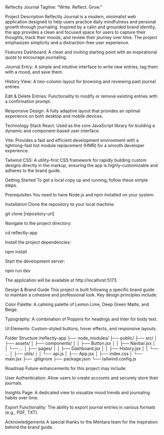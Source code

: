 Reflectly Journal
Tagline: "Write. Reflect. Grow."

Project Description
Reflectly Journal is a modern, minimalist web application designed to help users practice daily mindfulness and personal growth through journaling. Inspired by a calm and grounded brand identity, the app provides a clean and focused space for users to capture their thoughts, track their moods, and review their journey over time. The project emphasizes simplicity and a distraction-free user experience.

Features
Dashboard: A clean and inviting starting point with an inspirational quote to encourage journaling.

Journal Entry: A simple and intuitive interface to write new entries, tag them with a mood, and save them.

History View: A two-column layout for browsing and reviewing past journal entries.

Edit & Delete Entries: Functionality to modify or remove existing entries with a confirmation prompt.

Responsive Design: A fully adaptive layout that provides an optimal experience on both desktop and mobile devices.

Technology Stack
React: Used as the core JavaScript library for building a dynamic and component-based user interface.

Vite: Provides a fast and efficient development environment with a lightning-fast hot module replacement (HMR) for a smooth developer experience.

Tailwind CSS: A utility-first CSS framework for rapidly building custom designs directly in the markup, ensuring the app is highly-customizable and adheres to the brand guide.

Getting Started
To get a local copy up and running, follow these simple steps.

Prerequisites
You need to have Node.js and npm installed on your system.

Installation
Clone the repository to your local machine:

git clone [repository-url]

Navigate to the project directory:

cd reflectly-app

Install the project dependencies:

npm install

Start the development server:

npm run dev

The application will be available at http://localhost:5173.

Design & Brand Guide
This project is built following a specific brand guide to maintain a cohesive and professional look. Key design principles include:

Color Palette: A calming palette of Lemon Lime, Deep Green Matte, and Beige.

Typography: A combination of Poppins for headings and Inter for body text.

UI Elements: Custom-styled buttons, hover effects, and responsive layouts.

Folder Structure
/reflectly-app
├── node_modules/
├── public/
├── src/
│ ├── assets/
│ ├── components/
│ │ ├── Button.jsx
│ │ ├── Navbar.jsx
│ │ └── ...
│ ├── pages/
│ │ ├── Dashboard.jsx
│ │ ├── History.jsx
│ │ └── ...
│ ├── utils/
│ │ └── api.js
│ ├── App.jsx
│ ├── index.css
│ └── main.jsx
├── .gitignore
├── package.json
└── tailwind.config.js

Roadmap
Future enhancements for this project may include:

User Authentication: Allow users to create accounts and securely store their journals.

Insights Page: A dedicated view to visualize mood trends and journaling habits over time.

Export Functionality: The ability to export journal entries in various formats (e.g., PDF, TXT).

Acknowledgements
A special thanks to the Mentara team for the inspiration behind the brand guide.
